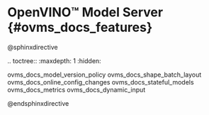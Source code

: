 # OpenVINO&trade; Model Server {#ovms_docs_features}

@sphinxdirective

.. toctree::
   :maxdepth: 1
   :hidden:

   ovms_docs_model_version_policy
   ovms_docs_shape_batch_layout
   ovms_docs_online_config_changes
   ovms_docs_stateful_models
   ovms_docs_metrics
   ovms_docs_dynamic_input


@endsphinxdirective

